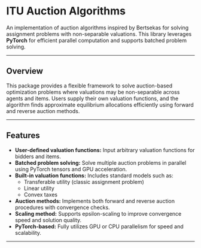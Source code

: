 # ITU Auction Algorithms

An implementation of auction algorithms inspired by Bertsekas for solving assignment problems with non-separable valuations. This library leverages **PyTorch** for efficient parallel computation and supports batched problem solving.

---

## Overview

This package provides a flexible framework to solve auction-based optimization problems where valuations may be non-separable across agents and items. Users supply their own valuation functions, and the algorithm finds approximate equilibrium allocations efficiently using forward and reverse auction methods.

---

## Features

- **User-defined valuation functions:** Input arbitrary valuation functions for bidders and items.
- **Batched problem solving:** Solve multiple auction problems in parallel using PyTorch tensors and GPU acceleration.
- **Built-in valuation functions:** Includes standard models such as:
  - Transferable utility (classic assignment problem)
  - Linear utility
  - Convex taxes
- **Auction methods:** Implements both forward and reverse auction procedures with convergence checks.
- **Scaling method:** Supports epsilon-scaling to improve convergence speed and solution quality.
- **PyTorch-based:** Fully utilizes GPU or CPU parallelism for speed and scalability.

---
